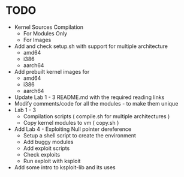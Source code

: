 # TODO
- Kernel Sources Compilation
    - For Modules Only
    - For Images
- Add and check setup.sh with support for multiple architecture
    - amd64
    - i386
    - aarch64
- Add prebuilt kernel images for 
    - amd64
    - i386
    - aarch64
- Update Lab 1 - 3 README.md with the required reading links
- Modify comments/code for all the modules - to make them unique
- Lab 1 - 3
    - Compilation scripts ( compile.sh for multiple architectures )
    - Copy kernel modules to vm ( copy.sh )
- Add Lab 4 - Exploiting Null pointer dereference 
    - Setup a shell script to create the environment
    - Add buggy modules
    - Add exploit scripts
    - Check exploits
    - Run exploit with ksploit
- Add some intro to ksploit-lib and its uses
